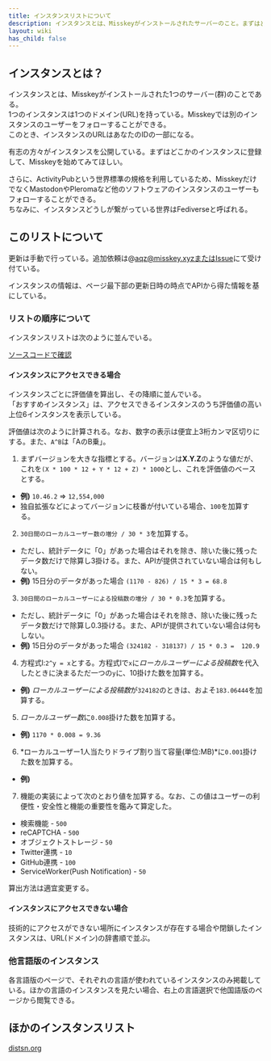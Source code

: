 ```yaml
---
title: インスタンスリストについて
description: インスタンスとは、Misskeyがインストールされたサーバーのこと。まずはどこかのインスタンスに登録して、Misskeyを始めてみてほしい。
layout: wiki
has_child: false
---
```

## インスタンスとは？
インスタンスとは、Misskeyがインストールされた1つのサーバー(群)のことである。  
1つのインスタンスは1つのドメイン(URL)を持っている。Misskeyでは別のインスタンスのユーザーをフォローすることができる。  
このとき、インスタンスのURLはあなたのIDの一部になる。

有志の方々がインスタンスを公開している。まずはどこかのインスタンスに登録して、Misskeyを始めてみてほしい。

さらに、ActivityPubという世界標準の規格を利用しているため、MisskeyだけでなくMastodonやPleromaなど他のソフトウェアのインスタンスのユーザーもフォローすることができる。  
ちなみに、インスタンスどうしが繋がっている世界はFediverseと呼ばれる。

## このリストについて
更新は手動で行っている。追加依頼は@aqz@misskey.xyzまたは[Issue](https://github.com/joinmisskey/joinmisskey.github.io/issues/new)にて受け付ている。

インスタンスの情報は、ページ最下部の更新日時の時点でAPIから得た情報を基にしている。

### リストの順序について
インスタンスリストは次のように並んでいる。

[ソースコードで確認](https://github.com/joinmisskey/joinmisskey.github.io/blob/src/scripts/builder/registerer/base.js#L108)

#### インスタンスにアクセスできる場合
インスタンスごとに評価値を算出し、その降順に並んでいる。  
「おすすめインスタンス」は、アクセスできるインスタンスのうち評価値の高い上位6インスタンスを表示している。

評価値は次のように計算される。なお、数字の表示は便宜上3桁カンマ区切りにする。また、`A^B`は「AのB乗」。

1. まずバージョンを大きな指標とする。バージョンは**X.Y.Z**のような値だが、これを`(X * 100 * 12 + Y * 12 + Z) * 1000`とし、これを評価値のベースとする。
  * **例)** `10.46.2` => `12,554,000`
  * 独自拡張などによってバージョンに枝番が付いている場合、`100`を加算する。
2. `30日間のローカルユーザー数の増分 / 30 * 3`を加算する。
  * ただし、統計データに「0」があった場合はそれを除き、除いた後に残ったデータ数だけで除算し3掛ける。また、APIが提供されていない場合は何もしない。
  * **例)** 15日分のデータがあった場合 `(1170 - 826) / 15 * 3 = 68.8`
3. `30日間のローカルユーザーによる投稿数の増分 / 30 * 0.3`を加算する。
  * ただし、統計データに「0」があった場合はそれを除き、除いた後に残ったデータ数だけで除算し0.3掛ける。また、APIが提供されていない場合は何もしない。
  * **例)** 15日分のデータがあった場合 `(324182 - 318137) / 15 * 0.3 =  120.9`
4. 方程式l:`2^y = x`とする。方程式lで`x`に*ローカルユーザーによる投稿数*を代入したときに決まるただ一つの`y`に、10掛けた数を加算する。
  * **例)** *ローカルユーザーによる投稿数*が`324182`のときは、およそ`183.06444`を加算する。
5. *ローカルユーザー数*に`0.008`掛けた数を加算する。
  * **例)** `1170 * 0.008 = 9.36`
6. *ローカルユーザー1人当たりドライブ割り当て容量(単位:MB)*に`0.001`掛けた数を加算する。
  * **例)**
7. 機能の実装によって次のとおり値を加算する。なお、この値はユーザーの利便性・安全性と機能の重要性を鑑みて算定した。
  * 検索機能 - `500`
  * reCAPTCHA - `500`
  * オブジェクトストレージ - `50`
  * Twitter連携 - `10`
  * GitHub連携 - `100`
  * ServiceWorker(Push Notification) - `50`

算出方法は適宜変更する。

#### インスタンスにアクセスできない場合
技術的にアクセスができない場所にインスタンスが存在する場合や閉鎖したインスタンスは、URL(ドメイン)の辞書順で並ぶ。

### 他言語版のインスタンス
各言語版のページで、それぞれの言語が使われているインスタンスのみ掲載している。ほかの言語のインスタンスを見たい場合、右上の言語選択で他国語版のページから閲覧できる。

## ほかのインスタンスリスト
[distsn.org](https://distsn.org/misskey-instances.html)
